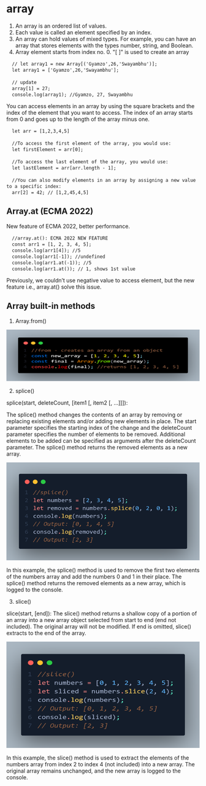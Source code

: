# array

1. An array is an ordered list of values.
2. Each value is called an element specified by an index.
3. An array can hold values of mixed types. For example, you can have an array that stores elements with the types number, string, and Boolean.
4. Array element starts from index no. 0. "[ ]" is used to create an array

```
  // let array1 = new Array[('Gyamzo',26,'Swayambhu')];
  let array1 = ['Gyamzo',26,'Swayambhu'];

  // update
  array[1] = 27;
  console.log(array1); //Gyamzo, 27, Swayambhu
```

You can access elements in an array by using the square brackets and the index of the element that you want to access. The index of an array starts from 0 and goes up to the length of the array minus one.

```
  let arr = [1,2,3,4,5]

  //To access the first element of the array, you would use:
  let firstElement = arr[0];

  //To access the last element of the array, you would use:
  let lastElement = arr[arr.length - 1];

  //You can also modify elements in an array by assigning a new value to a specific index:
  arr[2] = 42; // [1,2,45,4,5]
```

## Array.at (ECMA 2022)

New feature of ECMA 2022, better performance.

```
  //array.at(): ECMA 2022 NEW FEATURE
  const arr1 = [1, 2, 3, 4, 5];
  console.log(arr1[4]); //5
  console.log(arr1[-1]); //undefined
  console.log(arr1.at(-1)); //5
  console.log(arr1.at()); // 1, shows 1st value

```

Previously, we couldn’t use negative value to access element, but the new feature i.e., array.at() solve this issue.

## Array built-in methods

1. Array.from()

![Splice](images/03-array-from.png)

2. splice()

splice(start, deleteCount, [item1 [, item2 [, ...]]]):

The splice() method changes the contents of an array by removing or replacing existing elements and/or adding new elements in place. The start parameter specifies the starting index of the change and the deleteCount parameter specifies the number of elements to be removed. Additional elements to be added can be specified as arguments after the deleteCount parameter. The splice() method returns the removed elements as a new array.

![Alt text](images/04-array-splice.png)

In this example, the splice() method is used to remove the first two elements of the numbers array and add the numbers 0 and 1 in their place. The splice() method returns the removed elements as a new array, which is logged to the console.

3. slice()

slice(start, [end]):
The slice() method returns a shallow copy of a portion of an array into a new array object selected from start to end (end not included). The original array will not be modified. If end is omitted, slice() extracts to the end of the array.

![Alt text](images/05-array-slice.png)

In this example, the slice() method is used to extract the elements of the numbers array from index 2 to index 4 (not included) into a new array. The original array remains unchanged, and the new array is logged to the console.
